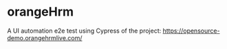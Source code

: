 # orangeHrm
A UI automation e2e test using Cypress of the project: https://opensource-demo.orangehrmlive.com/